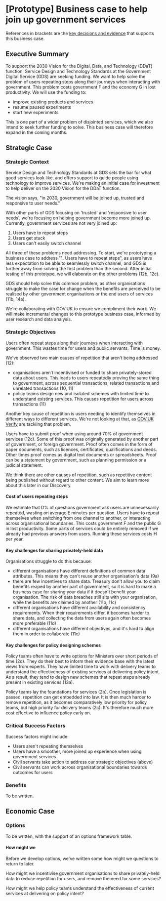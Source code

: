 # [Prototype] Business case to help join up government services

References in brackets are the [key decisions and evidence](https://github.com/alphagov/prototype-case-joined-up-services/blob/master/key-decisions-and-evidence.md) that supports this business case.

## Executive Summary

To support the 2030 Vision for the Digital, Data, and Technology (DDaT) function, Service Design and Technology Standards at the Government Digital Service (GDS) are seeking funding. We want to help solve the problem of users repeating steps along their journeys when interacting with government. This problem costs government F and the economy G in lost productivity. We will use the funding to:

- improve existing products and services
- resume paused experiments
- start new experiments

This is one part of a wider problem of disjointed services, which we also intend to seek further funding to solve. This business case will therefore expand in the coming months.

## Strategic Case

### Strategic Context

Service Design and Technology Standards at GDS sets the bar for what good services look like, and offers support to guide people using technology to improve services. We're making an initial case for investment to help  deliver on the 2030 Vision for the DDaT function.

The vision says, "in 2030, government will be joined up, trusted and responsive to user needs."

With other parts of GDS focusing on 'trusted' and 'responsive to user needs', we're focusing on helping government become more joined up. Currently, government services are not very joined up:

1. Users have to repeat steps
2. Users get stuck
3. Users can't easily switch channel

All three of these problems need addressing. To start, we're prototyping a business case to address "1. Users have to repeat steps", as users have less expectation to be able to seamlessly switch channel, and GDS is further away from solving the first problem than the second. After initial testing of this prototype, we will elaborate on the other problems (12b, 12c).

GDS should help solve this common problem, as other organisations struggle to make the case for change when the benefits are perceived to be realised by other government organisations or the end users of services (11b, 14a).

We're collaborating with GOV.UK to ensure we compliment their work. We will make incremental changes to this prototype business case, informed by user research and data analysis.

### Strategic Objectives

Users often repeat steps along their journeys when interacting with government. This wastes time for users and public servants. Time is money.

We've observed two main causes of repetition that aren't being addressed (12):

- organisations aren’t incentivised or funded to share privately-stored data about users. This leads to users repeatedly proving the same thing to government, across sequential transactions, related transactions and unrelated transactions (10, 11)
- policy teams design new and isolated schemes with limited time to understand existing services. This causes repetition for users across transactions (11)

Another key cause of repetition is users needing to identify themselves in different ways to different services. We're not looking at that, as [GOV.UK Verify](https://gds.blog.gov.uk/2019/07/19/moving-forward-our-work-on-identity-assurance/) are tackling that problem.

Users have to submit proof when using around 70% of government services (12c). Some of this proof was originally generated by another part of government, or foreign government. Proof often comes in the form of paper documents, such as licences, certificates, qualifications and deeds. Other times proof comes as digital text documents or spreadsheets. Proof can be a statement by government, such as planning permission or a judicial statement.

We think there are other causes of repetition, such as repetitive content being published without regard to other content. We aim to learn more about this later in our Discovery.

#### Cost of users repeating steps

We estimate that D% of questions government ask users are unnecessarily repeated, wasting on average E minutes per question. Users have to repeat themselves when switching from one channel to another, or interacting across organisational boundaries. This costs government F and the public G in lost productivity. Some parts of services could be entirely removed if we already had previous answers from users. Running these services costs H per year.

#### Key challenges for sharing privately-held data

Organisations struggle to do this because:

- different organisations have different definitions of common data attributes. This means they can't reuse another organisation's data (9a)
- there are few incentives to share data. Treasury don't allow you to claim benefits reaped by another part of government, so it is hard to make a business case for sharing your data if it doesn't benefit your organisation. The risk of data breaches still sits with your organisation, while the benefits are claimed by another (11b, 11c)
- different organisations have different availability and consistency requirements. When their requirements differ, it becomes harder to share data, and collecting the data from users again often becomes more preferable (11d)
- different organisations have different objectives, and it's hard to align them in order to collaborate (11e)

#### Key challenges for policy designing schemes

Policy teams often have to write options for Ministers over short periods of time (2d). They do their best to inform their evidence base with the latest views from experts. They have limited time to work with delivery teams to understand the effectiveness of existing services at delivering policy intent. As a result, they tend to design new schemes that repeat steps already present in existing services (13a).

Policy teams lay the foundations for services (2b). Once legislation is passed, repetition can get embedded into law. It is then much harder to remove repetition, as it becomes comparatively low priority for policy teams, but high priority for delivery teams (2c). It's therefore much more cost effective to influence policy early on.

### Critical Success Factors

Success factors might include:

- Users aren't repeating themselves
- Users have a smoother, more joined up experience when using government services
- Civil servants take action to address our strategic objectives (above)
- Civil servants can work across organisational boundaries towards outcomes for users

### Benefits

To be written.

## Economic Case

### Options

To be written, with the support of an options framework table.

#### How might we

Before we develop options, we've written some how might we questions to return to later.

How might we incentivise government organisations to share privately-held data to reduce repetition for users, and remove the need for some services?

How might we help policy teams understand the effectiveness of current services at delivering on policy intent?

